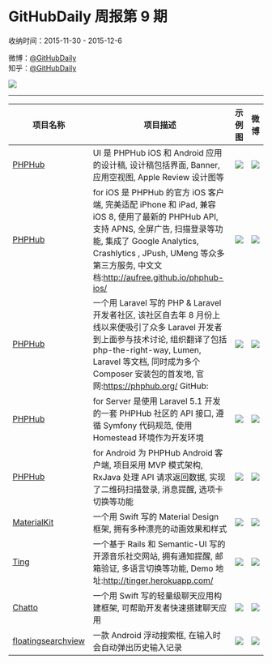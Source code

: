 # GitHubDaily 周报第 9 期

收纳时间：2015-11-30 - 2015-12-6

微博：[@GitHubDaily](https://weibo.com/GitHubDaily)    
知乎：[@GitHubDaily](https://www.zhihu.com/people/githubdaily)

![](https://raw.githubusercontent.com/GitHubDaily/GitHubDaily/master/assets/weixin.png)

---

项目名称 | 项目描述 | 示例图 | 微博
--- | --- | --- | ---
[PHPHub](status.github_url) | UI 是 PHPHub iOS 和 Android 应用的设计稿, 设计稿包括界面, Banner, 应用空视图, Apple Review 设计图等 | ![](http://ww3.sinaimg.cn/large/006fiYtfjw1eyl1ykro5rj31kw0zxh4w.jpg) | [![](https://raw.githubusercontent.com/GitHubDaily/GitHubDaily/master/assets/sina_logo.png)](https://weibo.com/5722964389/D6w6LbWL4)
[PHPHub](status.github_url) | for iOS 是 PHPHub 的官方 iOS 客户端, 完美适配 iPhone 和 iPad, 兼容 iOS 8, 使用了最新的 PHPHub API, 支持 APNS, 全屏广告, 扫描登录等功能, 集成了 Google Analytics, Crashlytics , JPush, UMeng 等众多第三方服务, 中文文档:http://aufree.github.io/phphub-ios/ | ![](http://ww3.sinaimg.cn/large/006fiYtfjw1eyl1ujko4dj30hs0vk0ym.jpg) | [![](https://raw.githubusercontent.com/GitHubDaily/GitHubDaily/master/assets/sina_logo.png)](https://weibo.com/5722964389/D6w66oaDZ)
[PHPHub](status.github_url) | 一个用 Laravel 写的 PHP & Laravel 开发者社区, 该社区自去年 8 月份上线以来便吸引了众多 Laravel 开发者到上面参与技术讨论, 组织翻译了包括 php-the-right-way, Lumen, Laravel 等文档, 同时成为多个 Composer 安装包的首发地, 官网:https://phphub.org/ GitHub: | ![](http://ww1.sinaimg.cn/large/006fiYtfjw1eyl1los09bj31kw177gup.jpg) | [![](https://raw.githubusercontent.com/GitHubDaily/GitHubDaily/master/assets/sina_logo.png)](https://weibo.com/5722964389/D6w1C4mjB)
[PHPHub](status.github_url) | for Server 是使用 Laravel 5.1 开发的一套 PHPHub 社区的 API 接口, 遵循 Symfony 代码规范, 使用 Homestead 环境作为开发环境 | ![](http://ww1.sinaimg.cn/large/006fiYtfjw1eyl1k1s3suj30sg0sg75v.jpg) | [![](https://raw.githubusercontent.com/GitHubDaily/GitHubDaily/master/assets/sina_logo.png)](https://weibo.com/5722964389/D6w14n1fs)
[PHPHub](status.github_url) | for Android 为 PHPHub Android 客户端, 项目采用 MVP 模式架构, RxJava 处理 API 请求返回数据, 实现了二维码扫描登录, 消息提醒, 选项卡切换等功能 | ![](http://ww4.sinaimg.cn/large/006fiYtfjw1eyl1fvmyjnj30f00qoq3c.jpg) | [![](https://raw.githubusercontent.com/GitHubDaily/GitHubDaily/master/assets/sina_logo.png)](https://weibo.com/5722964389/D6vZjkDrU)
[MaterialKit](status.github_url) | 一个用 Swift 写的 Material Design 框架, 拥有多种漂亮的动画效果和样式 | ![](http://ww3.sinaimg.cn/large/006fiYtfjw1eykdtqhjjig30rs0dwe82.gif) | [![](https://raw.githubusercontent.com/GitHubDaily/GitHubDaily/master/assets/sina_logo.png)](https://weibo.com/5722964389/D6qEafO98)
[Ting](status.github_url) | 一个基于 Rails 和 Semantic-UI 写的开源音乐社交网站, 拥有通知提醒, 邮箱验证, 多语言切换等功能, Demo 地址:http://tinger.herokuapp.com/ | ![](http://ww1.sinaimg.cn/large/006fiYtfjw1eyjdbal36rj31kw114nbj.jpg) | [![](https://raw.githubusercontent.com/GitHubDaily/GitHubDaily/master/assets/sina_logo.png)](https://weibo.com/5722964389/D6mkKf1Dg)
[Chatto](status.github_url) | 一个用 Swift 写的轻量级聊天应用构建框架, 可帮助开发者快速搭建聊天应用 | ![](http://ww3.sinaimg.cn/large/006fiYtfjw1eyirazlc2lj308w0fsabg.jpg) | [![](https://raw.githubusercontent.com/GitHubDaily/GitHubDaily/master/assets/sina_logo.png)](https://weibo.com/5722964389/D6g9zuZLs)
[floatingsearchview](status.github_url) | 一款 Android 浮动搜索框, 在输入时会自动弹出历史输入记录 | ![](http://ww4.sinaimg.cn/large/006fiYtfjw1eyir2g9z48g30780cc1kx.gif) | [![](https://raw.githubusercontent.com/GitHubDaily/GitHubDaily/master/assets/sina_logo.png)](https://weibo.com/5722964389/D6dksyi5J)
